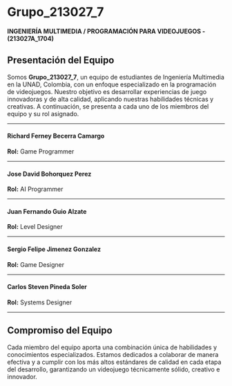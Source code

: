 # Grupo_213027_7

**INGENIERÍA MULTIMEDIA / PROGRAMACIÓN PARA VIDEOJUEGOS - (213027A_1704)**

## Presentación del Equipo

Somos **Grupo_213027_7**, un equipo de estudiantes de Ingeniería Multimedia en la UNAD, Colombia, con un enfoque especializado en la programación de videojuegos. Nuestro objetivo es desarrollar experiencias de juego innovadoras y de alta calidad, aplicando nuestras habilidades técnicas y creativas. A continuación, se presenta a cada uno de los miembros del equipo y su rol asignado.

---

#### Richard Ferney Becerra Camargo
**Rol:** Game Programmer

---

#### Jose David Bohorquez Perez
**Rol:** AI Programmer

---

#### Juan Fernando Guio Alzate
**Rol:** Level Designer

---

#### Sergio Felipe Jimenez Gonzalez
**Rol:** Game Designer

---

#### Carlos Steven Pineda Soler
**Rol:** Systems Designer

---

## Compromiso del Equipo

Cada miembro del equipo aporta una combinación única de habilidades y conocimientos especializados. Estamos dedicados a colaborar de manera efectiva y a cumplir con los más altos estándares de calidad en cada etapa del desarrollo, garantizando un videojuego técnicamente sólido, creativo e innovador.





